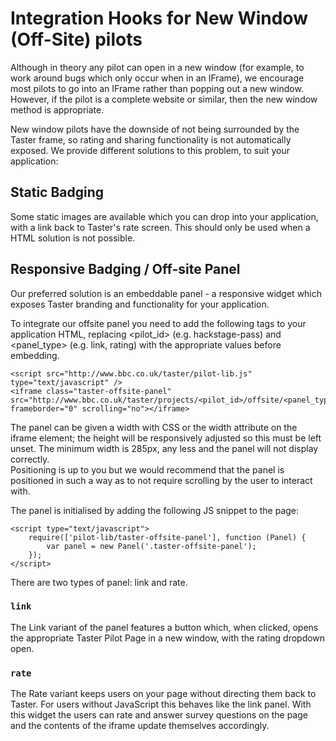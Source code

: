 Integration Hooks for New Window (Off-Site) pilots
==================================================

Although in theory any pilot can open in a new window (for example, to work around bugs
which only occur when in an IFrame), we encourage most pilots to go into an IFrame rather
than popping out a new window. However, if the pilot is a complete website or similar, then
the new window method is appropriate.

New window pilots have the downside of not being surrounded by the Taster frame, so rating and sharing
functionality is not automatically exposed.  We provide different solutions to this problem, to suit your application:

## Static Badging

Some static images are available which you can drop into your application, with a link back to
Taster's rate screen. This should only be used when a HTML solution is not possible.

## Responsive Badging / Off-site Panel

Our preferred solution is an embeddable panel - a responsive widget which exposes Taster branding and functionality for
your application.

To integrate our offsite panel you need to add the following tags to your application HTML, replacing <pilot_id> (e.g. hackstage-pass)
and <panel_type> (e.g. link, rating) with the appropriate values before embedding.  

    <script src="http://www.bbc.co.uk/taster/pilot-lib.js" type="text/javascript" />
    <iframe class="taster-offsite-panel" src="http://www.bbc.co.uk/taster/projects/<pilot_id>/offsite/<panel_type>" frameborder="0" scrolling="no"></iframe>

The panel can be given a width with CSS or the width attribute on the iframe element; the height will be responsively
adjusted so this must be left unset.  The minimum width is 285px, any less and the panel will not display correctly.  
Positioning is up to you but we would recommend that the panel is positioned in such a way as to not require scrolling
by the user to interact with.

The panel is initialised by adding the following JS snippet to the page:

    <script type="text/javascript">
        require(['pilot-lib/taster-offsite-panel'], function (Panel) {
            var panel = new Panel('.taster-offsite-panel');
        });
    </script>

There are two types of panel: link and rate.

### `link`

The Link variant of the panel features a button which, when clicked, opens the appropriate Taster Pilot Page in a 
new window, with the rating dropdown open.  

### `rate`

The Rate variant keeps users on your page without directing them back to Taster. For users without JavaScript this behaves like the link panel. With this widget the users can rate and answer survey questions on the page and the contents of the iframe update themselves accordingly.
